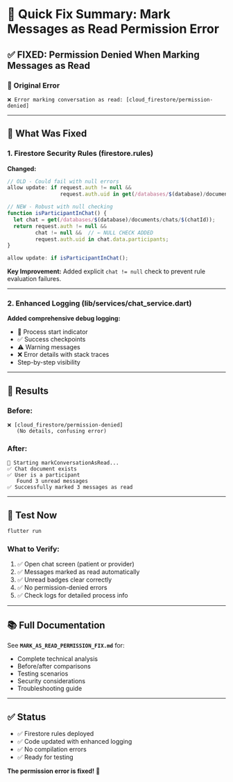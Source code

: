 # 🎯 Quick Fix Summary: Mark Messages as Read Permission Error

## ✅ FIXED: Permission Denied When Marking Messages as Read

### 🐛 Original Error
```
❌ Error marking conversation as read: [cloud_firestore/permission-denied]
```

---

## 🔧 What Was Fixed

### 1. Firestore Security Rules (firestore.rules)
**Changed:**
```javascript
// OLD - Could fail with null errors
allow update: if request.auth != null &&
                 request.auth.uid in get(/databases/$(database)/documents/chats/$(chatId)).data.participants;

// NEW - Robust with null checking
function isParticipantInChat() {
  let chat = get(/databases/$(database)/documents/chats/$(chatId));
  return request.auth != null && 
         chat != null &&  // ← NULL CHECK ADDED
         request.auth.uid in chat.data.participants;
}

allow update: if isParticipantInChat();
```

**Key Improvement:** Added explicit `chat != null` check to prevent rule evaluation failures.

---

### 2. Enhanced Logging (lib/services/chat_service.dart)
**Added comprehensive debug logging:**
- 🔵 Process start indicator
- ✅ Success checkpoints
- ⚠️ Warning messages
- ❌ Error details with stack traces
- Step-by-step visibility

---

## 🎉 Results

### Before:
```
❌ [cloud_firestore/permission-denied]
   (No details, confusing error)
```

### After:
```
🔵 Starting markConversationAsRead...
✅ Chat document exists
✅ User is a participant
   Found 3 unread messages
✅ Successfully marked 3 messages as read
```

---

## 🚀 Test Now

```powershell
flutter run
```

### What to Verify:
1. ✅ Open chat screen (patient or provider)
2. ✅ Messages marked as read automatically
3. ✅ Unread badges clear correctly
4. ✅ No permission-denied errors
5. ✅ Check logs for detailed process info

---

## 📚 Full Documentation

See **`MARK_AS_READ_PERMISSION_FIX.md`** for:
- Complete technical analysis
- Before/after comparisons
- Testing scenarios
- Security considerations
- Troubleshooting guide

---

## ✅ Status

- ✅ Firestore rules deployed
- ✅ Code updated with enhanced logging
- ✅ No compilation errors
- ✅ Ready for testing

**The permission error is fixed!** 🎊
